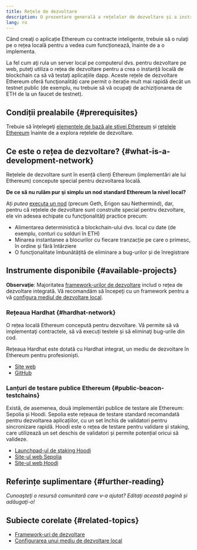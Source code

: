 ```yaml
---
title: Rețele de dezvoltare
description: O prezentare generală a rețelelor de dezvoltare și a instrumentelor disponibile pentru a ajuta la construirea aplicațiilor Ethereum.
lang: ro
---
```


Când creaţi o aplicație Ethereum cu contracte inteligente, trebuie să o rulaţi pe o rețea locală pentru a vedea cum funcționează, înainte de a o implementa.

La fel cum aţi rula un server local pe computerul dvs. pentru dezvoltare pe web, puteţi utiliza o rețea de dezvoltare pentru a crea o instanță locală de blockchain ca să vă testaţi aplicațiile dapp. Aceste rețele de dezvoltare Ethereum oferă funcţionalităţi care permit o iterație mult mai rapidă decât un testnet public (de exemplu, nu trebuie să vă ocupaţi de achiziționarea de ETH de la un faucet de testnet).

## Condiții prealabile {#prerequisites}

Trebuie să înțelegeţi [elementele de bază ale stivei Ethereum](/developers/docs/ethereum-stack/) și [rețelele Ethereum](/developers/docs/networks/) înainte de a explora rețelele de dezvoltare.

## Ce este o rețea de dezvoltare? {#what-is-a-development-network}

Rețelele de dezvoltare sunt în esență clienți Ethereum (implementări ale lui Ethereum) concepute special pentru dezvoltarea locală.

**De ce să nu rulăm pur şi simplu un nod standard Ethereum la nivel local?**

Ați _putea_ [executa un nod](/developers/docs/nodes-and-clients/#running-your-own-node) (precum Geth, Erigon sau Nethermind), dar, pentru că rețelele de dezvoltare sunt construite special pentru dezvoltare, ele vin adesea echipate cu funcţionalităţi practice precum:

- Alimentarea deterministică a blockchain-ului dvs. local cu date (de exemplu, conturi cu solduri în ETH)
- Minarea instantanee a blocurilor cu fiecare tranzacție pe care o primesc, în ordine și fără întârziere
- O funcţionalitate îmbunătățită de eliminare a bug-urilor și de înregistrare

## Instrumente disponibile {#available-projects}

**Observaţie**: Majoritatea [framework-urilor de dezvoltare](/developers/docs/frameworks/) includ o rețea de dezvoltare integrată. Vă recomandăm să începeţi cu un framework pentru a vă [configura mediul de dezvoltare local](/developers/local-environment/).

### Rețeaua Hardhat {#hardhat-network}

O rețea locală Ethereum concepută pentru dezvoltare. Vă permite să vă implementaţi contractele, să vă execuți testele și să eliminaţi bug-urile din cod.

Rețeaua Hardhat este dotată cu Hardhat integrat, un mediu de dezvoltare în Ethereum pentru profesioniști.

- [Site web](https://hardhat.org/)
- [GitHub](https://github.com/nomiclabs/hardhat)

### Lanțuri de testare publice Ethereum {#public-beacon-testchains}

Există, de asemenea, două implementări publice de testare ale Ethereum: Sepolia și Hoodi. Sepolia este rețeaua de testare standard recomandată pentru dezvoltarea aplicațiilor, cu un set închis de validatori pentru sincronizare rapidă. Hoodi este o rețea de testare pentru validare și staking, care utilizează un set deschis de validatori și permite potențial oricui să valideze.

- [Launchpad-ul de staking Hoodi](https://hoodi.launchpad.ethereum.org/en/)
- [Site-ul web Sepolia](https://sepolia.dev/)
- [Site-ul web Hoodi](https://hoodi.ethpandaops.io/)

## Referințe suplimentare {#further-reading}

_Cunoaşteţi o resursă comunitară care v-a ajutat? Editaţi această pagină și adăugaţi-o!_

## Subiecte corelate {#related-topics}

- [Framework-uri de dezvoltare](/developers/docs/frameworks/)
- [Configurarea unui mediu de dezvoltare local](/developers/local-environment/)

